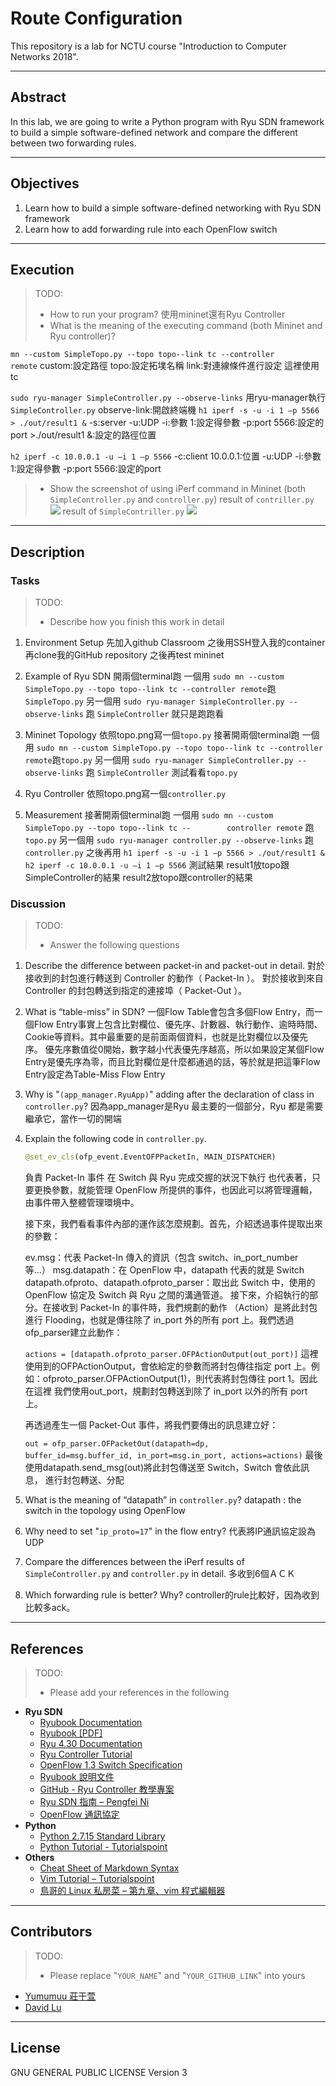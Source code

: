 # Route Configuration

This repository is a lab for NCTU course "Introduction to Computer Networks 2018".

---
## Abstract

In this lab, we are going to write a Python program with Ryu SDN framework to build a simple software-defined network and compare the different between two forwarding rules.

---
## Objectives

1. Learn how to build a simple software-defined networking with Ryu SDN framework
2. Learn how to add forwarding rule into each OpenFlow switch

---
## Execution

> TODO:
> * How to run your program?
    使用mininet還有Ryu Controller
> * What is the meaning of the executing command (both Mininet and Ryu controller)?


`mn --custom SimpleTopo.py --topo topo--link tc --controller         remote`
    custom:設定路徑
    topo:設定拓墣名稱
    link:對連線條件進行設定 這裡使用tc
    
    
`sudo ryu-manager SimpleController.py --observe-links`
    用ryu-manager執行`SimpleController.py`
    observe-link:開啟終端機
`h1 iperf -s -u -i 1 –p 5566 > ./out/result1 &`
    -s:server -u:UDP -i:參數 1:設定得參數 -p:port 5566:設定的port >./out/result1 &:設定的路徑位置 
    
`h2 iperf -c 10.0.0.1 -u –i 1 –p 5566`
    -c:client 10.0.0.1:位置 -u:UDP -i:參數 1:設定得參數 -p:port 5566:設定的port
    
> * Show the screenshot of using iPerf command in Mininet (both `SimpleController.py` and `controller.py`)
result of `contriller.py`
![](https://i.imgur.com/Zdq9YnU.jpg)
result of `SimpleContriller.py`
![](https://i.imgur.com/kX0LKFC.jpg)


---
## Description

### Tasks

> TODO:
> * Describe how you finish this work in detail

1. Environment Setup
    先加入github Classroom
    之後用SSH登入我的container 再clone我的GitHub repository
    之後再test mininet
2. Example of Ryu SDN
    開兩個terminal跑 一個用 
    `sudo mn --custom SimpleTopo.py --topo topo--link tc --controller remote`跑`SimpleTopo.py`
    另一個用 `sudo ryu-manager SimpleController.py --observe-links`
    跑 `SimpleController`
    就只是跑跑看

3. Mininet Topology
    依照topo.png寫一個`topo.py` 接著開兩個terminal跑 一個用 
    `sudo mn --custom SimpleTopo.py --topo topo--link tc --controller remote`跑`topo.py`
    另一個用 `sudo ryu-manager SimpleController.py --observe-links`
    跑 `SimpleController`
    測試看看`topo.py`


4. Ryu Controller
    依照topo.png寫一個`controller.py` 
5. Measurement
    接著開兩個terminal跑 一個用 
    `sudo mn --custom SimpleTopo.py --topo topo--link tc --        controller remote`
    跑`topo.py`
    另一個用 `sudo ryu-manager controller.py --observe-links`
    跑 `controller.py`
    之後再用
    `h1 iperf -s -u -i 1 –p 5566 > ./out/result1 &`
    `h2 iperf -c 10.0.0.1 -u –i 1 –p 5566`
    測試結果 result1放topo跟SimpleController的結果
    result2放topo跟controller的結果

### Discussion

> TODO:
> * Answer the following questions

1. Describe the difference between packet-in and packet-out in detail.
   對於接收到的封包進行轉送到 Controller 的動作（ Packet-In ）。
    對於接收到來自 Controller 的封包轉送到指定的連接埠（ Packet-Out ）。
2. What is “table-miss” in SDN?
    一個Flow Table會包含多個Flow Entry，而一個Flow Entry事實上包含比對欄位、優先序、計數器、執行動作、逾時時間、Cookie等資料。其中最重要的是前面兩個資料，也就是比對欄位以及優先序。 優先序數值從0開始，數字越小代表優先序越高，所以如果設定某個Flow Entry是優先序為零，而且比對欄位是什麼都通過的話，等於就是把這筆Flow Entry設定為Table-Miss Flow Entry
   
3. Why is "`(app_manager.RyuApp)`" adding after the declaration of class in `controller.py`?
    因為app_manager是Ryu 最主要的一個部分，Ryu 都是需要繼承它，當作一切的開端
   
4. Explain the following code in `controller.py`.
    ```python
    @set_ev_cls(ofp_event.EventOFPPacketIn, MAIN_DISPATCHER)
    ```
    負責 Packet-In 事件
    在 Switch 與 Ryu 完成交握的狀況下執行
    也代表著，只要更換參數，就能管理 OpenFlow 所提供的事件，也因此可以將管理邏輯，由事件帶入整體管理環境中。

    接下來，我們看看事件內部的運作該怎麼規劃。首先，介紹透過事件提取出來的參數：

    ev.msg：代表 Packet-In 傳入的資訊（包含 switch、in_port_number         等...）
    msg.datapath：在 OpenFlow 中，datapath 代表的就是 Switch
    datapath.ofproto、datapath.ofproto_parser：取出此 Switch 中，使用的 OpenFlow 協定及 Switch 與 Ryu 之間的溝通管道。
    接下來，介紹執行的部分。在接收到 Packet-In 的事件時，我們規劃的動作        （Action）是將此封包進行 Flooding，也就是傳往除了 in_port 外的所有 port     上。我們透過ofp_parser建立此動作：

    `actions = [datapath.ofproto_parser.OFPActionOutput(out_port)]`
    這裡使用到的OFPActionOutput，會依給定的參數而將封包傳往指定 port 上。例    如：ofproto_parser.OFPActionOutput(1)，則代表將封包傳往 port 1。因此在這裡    我們使用out_port，規劃封包轉送到除了 in_port 以外的所有 port 上。

    再透過產生一個 Packet-Out 事件，將我們要傳出的訊息建立好：

    `out = ofp_parser.OFPacketOut(datapath=dp,                           buffer_id=msg.buffer_id, in_port=msg.in_port, actions=actions)`
    最後使用datapath.send_msg(out)將此封包傳送至 Switch，Switch 會依此訊息， 進行封包轉送、分配
5. What is the meaning of “datapath” in `controller.py`?
    datapath : the switch in the topology using OpenFlow
   
6. Why need to set "`ip_proto=17`" in the flow entry?
        代表將IP通訊協定設為UDP
   
7. Compare the differences between the iPerf results of `SimpleController.py` and `controller.py` in detail.
   多收到6個ＡＣＫ
   
8. Which forwarding rule is better? Why?
    controller的rule比較好，因為收到比較多ack。

---
## References

> TODO: 
> * Please add your references in the following

* **Ryu SDN**
    * [Ryubook Documentation](https://osrg.github.io/ryu-book/en/html/)
    * [Ryubook [PDF]](https://osrg.github.io/ryu-book/en/Ryubook.pdf)
    * [Ryu 4.30 Documentation](https://github.com/mininet/mininet/wiki/Introduction-to-Mininet)
    * [Ryu Controller Tutorial](http://sdnhub.org/tutorials/ryu/)
    * [OpenFlow 1.3 Switch Specification](https://www.opennetworking.org/wp-content/uploads/2014/10/openflow-spec-v1.3.0.pdf)
    * [Ryubook 說明文件](https://osrg.github.io/ryu-book/zh_tw/html/)
    * [GitHub - Ryu Controller 教學專案](https://github.com/OSE-Lab/Learning-SDN/blob/master/Controller/Ryu/README.md)
    * [Ryu SDN 指南 – Pengfei Ni](https://feisky.gitbooks.io/sdn/sdn/ryu.html)
    * [OpenFlow 通訊協定](https://osrg.github.io/ryu-book/zh_tw/html/openflow_protocol.html)
* **Python**
    * [Python 2.7.15 Standard Library](https://docs.python.org/2/library/index.html)
    * [Python Tutorial - Tutorialspoint](https://www.tutorialspoint.com/python/)
* **Others**
    * [Cheat Sheet of Markdown Syntax](https://www.markdownguide.org/cheat-sheet)
    * [Vim Tutorial – Tutorialspoint](https://www.tutorialspoint.com/vim/index.htm)
    * [鳥哥的 Linux 私房菜 – 第九章、vim 程式編輯器](http://linux.vbird.org/linux_basic/0310vi.php)

---
## Contributors

> TODO:
> * Please replace "`YOUR_NAME`" and "`YOUR_GITHUB_LINK`" into yours

* [Yumumuu 莊于萱](https://github.com/nctucn/lab3-yumumuu)
* [David Lu](https://github.com/yungshenglu)

---
## License

GNU GENERAL PUBLIC LICENSE Version 3
